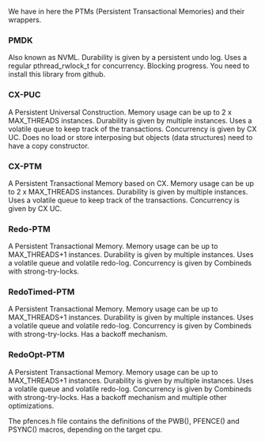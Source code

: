We have in here the PTMs (Persistent Transactional Memories) and their wrappers.

### PMDK ###
Also known as NVML.
Durability is given by a persistent undo log.
Uses a regular pthread_rwlock_t for concurrency. Blocking progress.
You need to install this library from github.

### CX-PUC ###
A Persistent Universal Construction.
Memory usage can be up to 2 x MAX_THREADS instances.
Durability is given by multiple instances. Uses a volatile queue to keep track of the transactions.
Concurrency is given by CX UC.
Does no load or store interposing but objects (data structures) need to have a copy constructor.

### CX-PTM ###
A Persistent Transactional Memory based on CX.
Memory usage can be up to 2 x MAX_THREADS instances.
Durability is given by multiple instances. Uses a volatile queue to keep track of the transactions.
Concurrency is given by CX UC.

### Redo-PTM ###
A Persistent Transactional Memory.
Memory usage can be up to MAX_THREADS+1 instances.
Durability is given by multiple instances. Uses a volatile queue and volatile redo-log.
Concurrency is given by Combineds with strong-try-locks.

### RedoTimed-PTM ###
A Persistent Transactional Memory.
Memory usage can be up to MAX_THREADS+1 instances.
Durability is given by multiple instances. Uses a volatile queue and volatile redo-log.
Concurrency is given by Combineds with strong-try-locks.
Has a backoff mechanism.

### RedoOpt-PTM ###
A Persistent Transactional Memory.
Memory usage can be up to MAX_THREADS+1 instances.
Durability is given by multiple instances. Uses a volatile queue and volatile redo-log.
Concurrency is given by Combineds with strong-try-locks.
Has a backoff mechanism and multiple other optimizations.


The pfences.h file contains the definitions of the PWB(), PFENCE() and PSYNC() macros, depending on the target cpu.